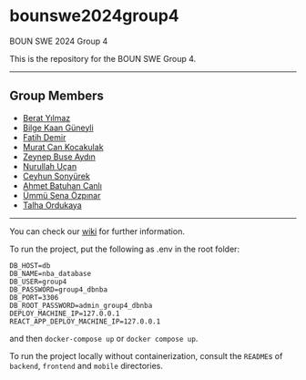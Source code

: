 # bounswe2024group4
BOUN SWE 2024 Group 4

This is the repository for the BOUN SWE Group 4.

---

## Group Members
* [Berat Yılmaz](https://github.com/bounswe/bounswe2024group4/wiki/Berat-Yılmaz)
* [Bilge Kaan Güneyli](https://github.com/bounswe/bounswe2024group4/wiki/Bilge-Kaan-Güneyli)
* [Fatih Demir](https://github.com/bounswe/bounswe2024group4/wiki/Fatih-Demir)
* [Murat Can Kocakulak](https://github.com/bounswe/bounswe2024group4/wiki/Murat-Can-Kocakulak)
* [Zeynep Buse Aydın](https://github.com/bounswe/bounswe2024group4/wiki/Zeynep-Buse-Ayd%C4%B1n)
* [Nurullah Uçan](https://github.com/bounswe/bounswe2024group4/wiki/Nurullah-Uçan)
* [Ceyhun Sonyürek](https://github.com/bounswe/bounswe2024group4/wiki/Ceyhun-Sonyürek)
* [Ahmet Batuhan Canlı](https://github.com/bounswe/bounswe2024group4/wiki/Ahmet-Batuhan-Canlı)
* [Ümmü Sena Özpınar](https://github.com/bounswe/bounswe2024group4/wiki/%C3%9Cmm%C3%BC-Sena-%C3%96zp%C4%B1nar)
* [Talha Ordukaya](https://github.com/bounswe/bounswe2024group4/wiki/Talha-Ordukaya)

---

You can check our [wiki](https://github.com/bounswe/bounswe2024group4/wiki) for further information.

To run the project, put the following as .env in the root folder:

```
DB_HOST=db
DB_NAME=nba_database
DB_USER=group4
DB_PASSWORD=group4_dbnba
DB_PORT=3306  
DB_ROOT_PASSWORD=admin_group4_dbnba
DEPLOY_MACHINE_IP=127.0.0.1
REACT_APP_DEPLOY_MACHINE_IP=127.0.0.1
```

and then `docker-compose up` or `docker compose up`.

To run the project locally without containerization, consult the `README`s of `backend`, `frontend` and `mobile` directories. 

